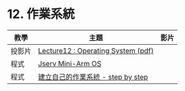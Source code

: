 # 12. 作業系統

| 教學 | 主題  | 影片  |
|--------|------|-----|
| 投影片 | [Lecture12 : Operating System (pdf)](http://nand2tetris.org/lectures/PDF/lecture%2006%20assembler.pdf)  |  |
| 程式 | [Jserv Mini-Arm OS](https://github.com/embedded2015/mini-arm-os)  |  |
| 程式 | [建立自己的作業系統 - step by step](http://fichugh.blogspot.tw/2017/04/step-by-step.html)  |  |
